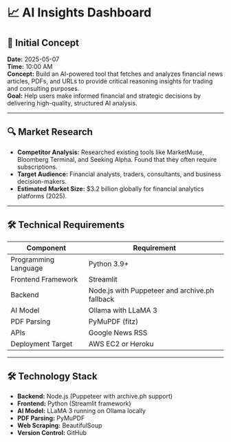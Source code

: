 # 📈 AI Insights Dashboard

## 📅 Initial Concept
**Date:** 2025-05-07  
**Time:** 10:00 AM  
**Concept:** Build an AI-powered tool that fetches and analyzes financial news articles, PDFs, and URLs to provide critical reasoning insights for trading and consulting purposes.  
**Goal:** Help users make informed financial and strategic decisions by delivering high-quality, structured AI analysis.  

---

## 🔍 Market Research
- **Competitor Analysis:** Researched existing tools like MarketMuse, Bloomberg Terminal, and Seeking Alpha. Found that they often require subscriptions.  
- **Target Audience:** Financial analysts, traders, consultants, and business decision-makers.  
- **Estimated Market Size:** $3.2 billion globally for financial analytics platforms (2025).  

---

## 🛠 Technical Requirements
| Component            | Requirement                                     |
|----------------------|--------------------------------------------------|
| Programming Language | Python 3.9+                                     |
| Frontend Framework   | Streamlit                                       |
| Backend              | Node.js with Puppeteer and archive.ph fallback |
| AI Model             | Ollama with LLaMA 3                             |
| PDF Parsing          | PyMuPDF (fitz)                                  |
| APIs                 | Google News RSS                                 |
| Deployment Target    | AWS EC2 or Heroku                               |

---

## 🛠 Technology Stack
- **Backend:** Node.js (Puppeteer with archive.ph support)  
- **Frontend:** Python (Streamlit framework)  
- **AI Model:** LLaMA 3 running on Ollama locally  
- **PDF Parsing:** PyMuPDF  
- **Web Scraping:** BeautifulSoup  
- **Version Control:** GitHub  

